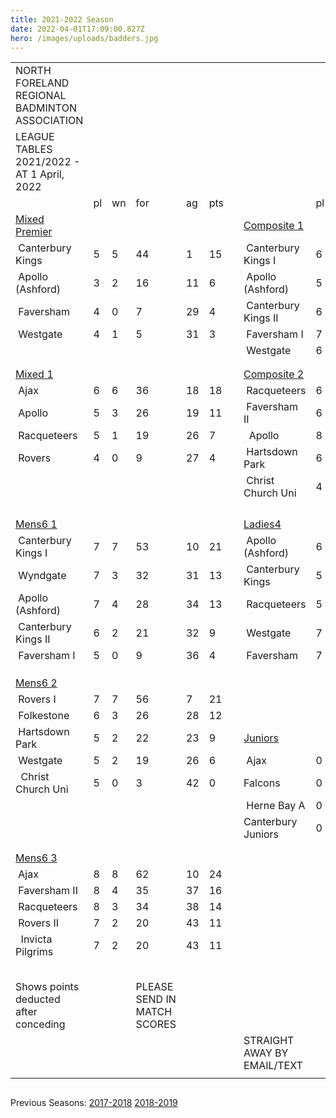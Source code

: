 ```yaml
---
title: 2021-2022 Season
date: 2022-04-01T17:09:00.827Z
hero: /images/uploads/badders.jpg
---
```



|                                                                   |     |     |                             |     |     |     |                             |     |     |     |     |                    |
| ----------------------------------------------------------------- | --- | --- | --------------------------- | --- | --- | --- | --------------------------- | --- | --- | --- | --- | ------------------ |
| <!--StartFragment-->NORTH FORELAND REGIONAL BADMINTON ASSOCIATION |     |     |                             |     |     |     |                             |     |     |     |     |                    |
| LEAGUE TABLES 2021/2022 - AT 1 April, 2022                        |     |     |                             |     |     |     |                             |     |     |     |     |                    |
|                                                                   | pl  | wn  | for                         | ag  | pts |     |                             | pl  | wn  | for | ag  | pts                |
| [Mixed Premier](<>)                                               |     |     |                             |     |     |     | [Composite 1](<>)           |     |     |     |     |                    |
|  Canterbury Kings                                                 | 5   | 5   | 44                          | 1   | 15  |     |  Canterbury Kings I         | 6   | 6   | 47  | 7   | 18                 |
|  Apollo (Ashford)                                                 | 3   | 2   | 16                          | 11  | 6   |     |  Apollo (Ashford)           | 5   | 4   | 32  | 13  | 13                 |
|  Faversham                                                        | 4   | 0   | 7                           | 29  | 4   |     |  Canterbury Kings II        | 6   | 3   | 26  | 28  | 12                 |
|  Westgate                                                         | 4   | 1   | 5                           | 31  | 3   |     |  Faversham I                | 7   | 1   | 13  | 50  | 9                  |
|                                                                   |     |     |                             |     |     |     |  Westgate                   | 6   | 1   | 17  | 37  | 5                  |
|                                                                   |     |     |                             |     |     |     |                             |     |     |     |     |                    |
|                                                                   |     |     |                             |     |     |     |                             |     |     |     |     |                    |
| [Mixed 1](<>)                                                     |     |     |                             |     |     |     | [Composite 2](<>)           |     |     |     |     |                    |
|  Ajax                                                             | 6   | 6   | 36                          | 18  | 18  |     |  Racqueteers                | 6   | 5   | 40  | 14  | 16                 |
|  Apollo                                                           | 5   | 3   | 26                          | 19  | 11  |     |  Faversham II               | 6   | 5   | 35  | 19  | 16                 |
|  Racqueteers                                                      | 5   | 1   | 19                          | 26  | 7   |     |   Apollo                    | 8   | 3   | 36  | 35  | 14                 |
|  Rovers                                                           | 4   | 0   | 9                           | 27  | 4   |     |  Hartsdown Park             | 6   | 2   | 23  | 30  | 10                 |
|                                                                   |     |     |                             |     |     |     |  Christ Church Uni          | 4   | 0   | 0   | 36  | \-5                |
|                                                                   |     |     |                             |     |     |     |                             |     |     |     |     |                    |
|                                                                   |     |     |                             |     |     |     |                             |     |     |     |     |                    |
|                                                                   |     |     |                             |     |     |     |                             |     |     |     |     |                    |
|                                                                   |     |     |                             |     |     |     |                             |     |     |     |     |                    |
| [Mens6 1](<>)                                                     |     |     |                             |     |     |     | [Ladies4](<>)               |     |     |     |     |                    |
|  Canterbury Kings I                                               | 7   | 7   | 53                          | 10  | 21  |     |  Apollo (Ashford)           | 6   | 6   | 36  | 0   | 18                 |
|  Wyndgate                                                         | 7   | 3   | 32                          | 31  | 13  |     |  Canterbury Kings           | 5   | 4   | 22  | 8   | 13                 |
|  Apollo (Ashford)                                                 | 7   | 4   | 28                          | 34  | 13  |     |  Racqueteers                | 5   | 3   | 16  | 14  | 11                 |
|  Canterbury Kings II                                              | 6   | 2   | 21                          | 32  | 9   |     |  Westgate                   | 7   | 2   | 14  | 28  | 11                 |
|  Faversham I                                                      | 5   | 0   | 9                           | 36  | 4   |     |  Faversham                  | 7   | 0   | 2   | 40  | 7                  |
|                                                                   |     |     |                             |     |     |     |                             |     |     |     |     |                    |
|                                                                   |     |     |                             |     |     |     |                             |     |     |     |     |                    |
|                                                                   |     |     |                             |     |     |     |                             |     |     |     |     |                    |
| [Mens6 2](<>)                                                     |     |     |                             |     |     |     |                             |     |     |     |     |                    |
|  Rovers I                                                         | 7   | 7   | 56                          | 7   | 21  |     |                             |     |     |     |     |                    |
|  Folkestone                                                       | 6   | 3   | 26                          | 28  | 12  |     |                             |     |     |     |     |                    |
|  Hartsdown Park                                                   | 5   | 2   | 22                          | 23  | 9   |     | [Juniors](<>)               |     |     |     |     |                    |
|  Westgate                                                         | 5   | 2   | 19                          | 26  | 6   |     |  Ajax                       | 0   | 0   | 0   | 0   | 0                  |
|   Christ Church Uni                                               | 5   | 0   | 3                           | 42  | 0   |     | Falcons                     | 0   | 0   | 0   | 0   | 0                  |
|                                                                   |     |     |                             |     |     |     |  Herne Bay A                | 0   | 0   | 0   | 0   | 0                  |
|                                                                   |     |     |                             |     |     |     | Canterbury Juniors          | 0   | 0   | 0   | 0   | 0                  |
|                                                                   |     |     |                             |     |     |     |                             |     |     |     |     |                    |
|                                                                   |     |     |                             |     |     |     |                             |     |     |     |     |                    |
| [Mens6 3](<>)                                                     |     |     |                             |     |     |     | [](<>)                      |     |     |     |     |                    |
|  Ajax                                                             | 8   | 8   | 62                          | 10  | 24  |     |                             |     |     |     |     |                    |
|  Faversham II                                                     | 8   | 4   | 35                          | 37  | 16  |     |                             |     |     |     |     |                    |
|  Racqueteers                                                      | 8   | 3   | 34                          | 38  | 14  |     |                             |     |     |     |     |                    |
|  Rovers II                                                        | 7   | 2   | 20                          | 43  | 11  |     |                             |     |     |     |     |                    |
|   Invicta Pilgrims                                                | 7   | 2   | 20                          | 43  | 11  |     |                             |     |     |     |     |                    |
|                                                                   |     |     |                             |     |     |     |                             |     |     |     |     |                    |
|                                                                   |     |     |                             |     |     |     |                             |     |     |     |     |                    |
|                                                                   |     |     |                             |     |     |     |                             |     |     |     |     |                    |
|                                                                   |     |     |                             |     |     |     |                             |     |     |     |     |                    |
|                                                                   |     |     |                             |     |     |     |                             |     |     |     |     |                    |
| Shows points deducted after conceding                             |     |     | PLEASE SEND IN MATCH SCORES |     |     |     |                             |     |     |     |     |                    |
|                                                                   |     |     |                             |     |     |     | STRAIGHT AWAY BY EMAIL/TEXT |     |     |     |     |                    |
|                                                                   |     |     |                             |     |     |     |                             |     |     |     |     | <!--EndFragment--> |

![]()

Previous Seasons: [2017-2018](/tables/season-2017-2018) [2018-2019](/tables/season-2018-2019)